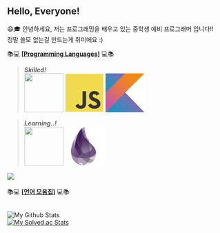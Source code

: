 ## Hello, Everyone!

😄🎓 안녕하세요, 저는 프로그래밍을 배우고 있는 중학생 예비 프로그래머 입니다!!<br>
정말 쓸모 없는걸 만드는게 취미에요 :)<br>

📚💻 **\[[Programming Languages](https://github.com/pl-Steve28-lq/ProgrammingLanguages)\]** 💻📚 <br> 

> _**Skilled!**_ <br>
> <img src="https://upload.wikimedia.org/wikipedia/commons/c/c3/Python-logo-notext.svg" width=90 height=90>
> <img src="https://raw.githubusercontent.com/devicons/devicon/master/icons/javascript/javascript-original.svg" width=90 height=90>
> <img src="https://raw.githubusercontent.com/devicons/devicon/master/icons/kotlin/kotlin-original.svg" width=90 height=90>

> _**Learning..!**_ <br>
> <img src="https://www.rust-lang.org/logos/rust-logo-128x128.png" width=90 height=90>
> <img src="https://raw.githubusercontent.com/devicons/devicon/master/icons/elixir/elixir-original.svg" width=90 height=90>

<img src="https://github-readme-stats.vercel.app/api/top-langs/?username=pl-Steve28-lq&show_icons=true&title_color=004c97&icon_color=004c97&text_color=434343&bg_color=00000000&cache_seconds=1800&layout=compact&langs_count=8">


📚💻 **\[[언어 모음집](https://github.com/pl-Steve28-lq/ProgrammingLanguages)\]** 💻📚 <br> <br>

![My Github Stats](https://github-readme-stats.vercel.app/api?username=pl-Steve28-lq&show_icons=true) <br>
[![My Solved.ac Stats](http://mazassumnida.wtf/api/v2/generate_badge?boj=kenis7)](https://solved.ac/profile/kenis7)


<!--
**pl-Steve28-lq/pl-Steve28-lq** is a ✨ _special_ ✨ repository because its `README.md` (this file) appears on your GitHub profile.

Here are some ideas to get you started:

- 🔭 I’m currently working on ...
- 🌱 I’m currently learning ...
- 👯 I’m looking to collaborate on ...
- 🤔 I’m looking for help with ...
- 💬 Ask me about ...
- 📫 How to reach me: ...
- 😄 Pronouns: ...
- ⚡ Fun fact: ...
-->
